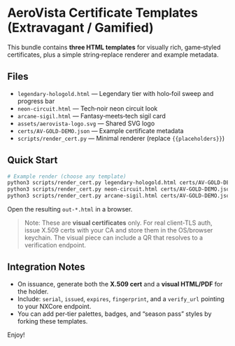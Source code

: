 # AeroVista Certificate Templates (Extravagant / Gamified)

This bundle contains **three HTML templates** for visually rich, game‑styled certificates, plus a simple string‑replace renderer and example metadata.

## Files
- `legendary-hologold.html` — Legendary tier with holo‑foil sweep and progress bar
- `neon-circuit.html` — Tech‑noir neon circuit look
- `arcane-sigil.html` — Fantasy‑meets‑tech sigil card
- `assets/aerovista-logo.svg` — Shared SVG logo
- `certs/AV-GOLD-DEMO.json` — Example certificate metadata
- `scripts/render_cert.py` — Minimal renderer (replace `{{placeholders}}`)

## Quick Start
```bash
# Example render (choose any template)
python3 scripts/render_cert.py legendary-hologold.html certs/AV-GOLD-DEMO.json out-hologold.html
python3 scripts/render_cert.py neon-circuit.html certs/AV-GOLD-DEMO.json out-neon.html
python3 scripts/render_cert.py arcane-sigil.html certs/AV-GOLD-DEMO.json out-arcane.html
```

Open the resulting `out-*.html` in a browser.

> Note: These are **visual certificates** only. For real client‑TLS auth, issue X.509 certs with your CA and store them in the OS/browser keychain. The visual piece can include a QR that resolves to a verification endpoint.

## Integration Notes
- On issuance, generate both the **X.509 cert** and a **visual HTML/PDF** for the holder.
- Include: `serial`, `issued`, `expires`, `fingerprint`, and a `verify_url` pointing to your NXCore endpoint.
- You can add per‑tier palettes, badges, and “season pass” styles by forking these templates.

Enjoy!
